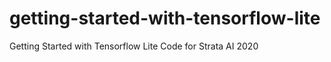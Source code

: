 # getting-started-with-tensorflow-lite
Getting Started with Tensorflow Lite Code for Strata AI 2020
